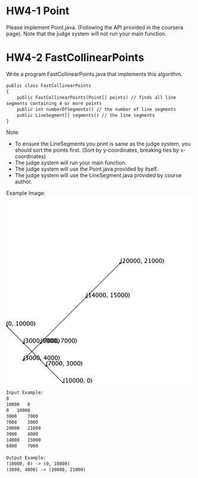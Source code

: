 # HW4-1 Point
Please implement Point.java. (Following the API provided in the coursera page). Note that the judge system will not run your main function.

# HW4-2 FastCollinearPoints
Write a program FastCollinearPoints.java that implements this algorithm.
```
public class FastCollinearPoints 
{
    public FastCollinearPoints(Point[] points) // finds all line segments containing 4 or more points
    public int numberOfSegments() // the number of line segments 
    public LineSegment[] segments() // the line segments
}
```
Note:
- To ensure the LineSegments you print is same as the judge system, you should sort the points first. (Sort by y-coordinates, breaking ties by x-coordinates)
- The judge system will run your main function.
- The judge system will use the Point.java provided by itself.
- The judge system will use the LineSegment.java provided by course author.  

Example Image:
![](https://github.com/xiechen0692/PDSA_107-1/blob/master/collinear/hw4.png)
```
Input Example:
8
10000	0
0	10000
3000	7000
7000	3000
20000	21000
3000	4000
14000	15000
6000	7000
  
Output Example:
(10000, 0) -> (0, 10000) 
(3000, 4000) -> (20000, 21000)
```
